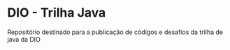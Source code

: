 # DIO - Trilha Java
Repositório destinado para a publicação de códigos e desafios da trilha de java da DIO
